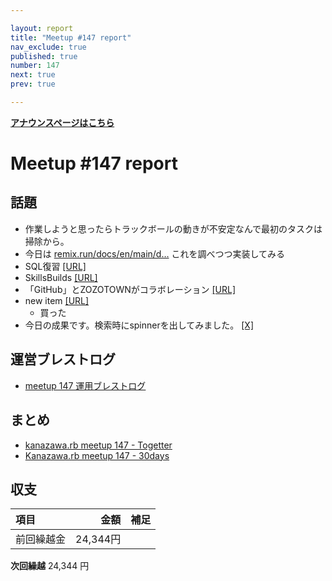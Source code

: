 ```yaml
---

layout: report
title: "Meetup #147 report"
nav_exclude: true
published: true
number: 147
next: true
prev: true

---
```


<div style="text-align: left;"><a href="/147"><strong>アナウンスページはこちら</strong></a></div>

# Meetup #147 report

## 話題

* 作業しようと思ったらトラックボールの動きが不安定なんで最初のタスクは掃除から。
* 今日は [remix.run/docs/en/main/d…](https://remix.run/docs/en/main/discussion/pending-ui) これを調べつつ実装してみる
* SQL復習 [[URL]](https://algo-method.com/)
* SkillsBuilds [[URL]](https://skillsbuild.org/ja)
* 「GitHub」とZOZOTOWNがコラボレーション [[URL]](https://prtimes.jp/main/html/rd/p/000000302.000096287.html)
* new item [[URL]](https://suzuri.jp/kzrb/7715638/boa-fleece-jacket/m/natural)
  + 買った
* 今日の成果です。検索時にspinnerを出してみました。 [[X]](https://x.com/TAKAyuki_atkwsk/status/1857703833801195585)

## 運営ブレストログ

* [meetup 147 運用ブレストログ](https://github.com/kanazawarb/meetup/wiki/meetup-147-%E9%81%8B%E7%94%A8%E3%83%96%E3%83%AC%E3%82%B9%E3%83%88%E3%83%AD%E3%82%B0)

## まとめ

<!-- Togetter, 30days のリンクをいれる -->

* [kanazawa.rb meetup 147 - Togetter](https://togetter.com/li/2466847)
* [Kanazawa.rb meetup 147 - 30days](https://30d.jp/kzrb/135)

## 収支

<!-- 適宜更新する(以下は meetup 147 の内容を例示) -->

|項目                           |金額         |補足                                               |
|:------------------------------|------------:|:--------------------------------------------------|
| 前回繰越金                    |       24,344円 |                                                   |

**次回繰越**  24,344 円
